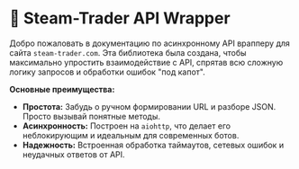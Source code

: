 # 🚀 Steam-Trader API Wrapper

Добро пожаловать в документацию по асинхронному API врапперу для сайта `steam-trader.com`. Эта библиотека была создана, чтобы максимально упростить взаимодействие с API, спрятав всю сложную логику запросов и обработки ошибок "под капот".

**Основные преимущества:**
* **Простота:** Забудь о ручном формировании URL и разборе JSON. Просто вызывай понятные методы.
* **Асинхронность:** Построен на `aiohttp`, что делает его неблокирующим и идеальным для современных ботов.
* **Надежность:** Встроенная обработка таймаутов, сетевых ошибок и неудачных ответов от API.
